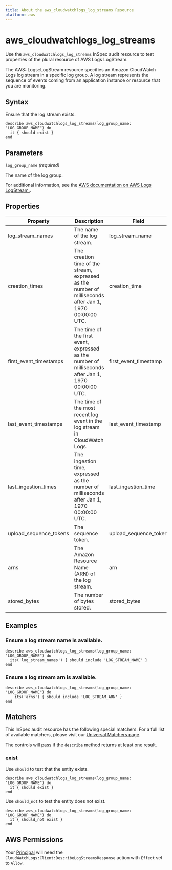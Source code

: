 ```yaml
---
title: About the aws_cloudwatchlogs_log_streams Resource
platform: aws
---
```


# aws_cloudwatchlogs_log_streams

Use the `aws_cloudwatchlogs_log_streams` InSpec audit resource to test properties of the plural resource of AWS Logs LogStream.

The AWS::Logs::LogStream resource specifies an Amazon CloudWatch Logs log stream in a specific log group. A log stream represents the sequence of events coming from an application instance or resource that you are monitoring.

## Syntax

Ensure that the log stream exists.

    describe aws_cloudwatchlogs_log_streams(log_group_name: "LOG_GROUP_NAME") do
      it { should exist }
    end

## Parameters

`log_group_name` _(required)_

The name of the log group.

For additional information, see the [AWS documentation on AWS Logs LogStream.](https://docs.aws.amazon.com/AWSCloudFormation/latest/UserGuide/aws-resource-logs-logstream.html).

## Properties

| Property | Description | Field | 
| --- | --- | --- |
| log_stream_names | The name of the log stream. | log_stream_name |
| creation_times | The creation time of the stream, expressed as the number of milliseconds after Jan 1, 1970 00:00:00 UTC. | creation_time |
| first_event_timestamps | The time of the first event, expressed as the number of milliseconds after Jan 1, 1970 00:00:00 UTC. | first_event_timestamp |
| last_event_timestamps | The time of the most recent log event in the log stream in CloudWatch Logs. | last_event_timestamp |
| last_ingestion_times | The ingestion time, expressed as the number of milliseconds after Jan 1, 1970 00:00:00 UTC. | last_ingestion_time |
| upload_sequence_tokens | The sequence token. | upload_sequence_token |
| arns | The Amazon Resource Name (ARN) of the log stream. | arn |
| stored_bytes | The number of bytes stored. | stored_bytes |

## Examples

### Ensure a log stream name is available.
    describe aws_cloudwatchlogs_log_streams(log_group_name: "LOG_GROUP_NAME") do
      its('log_stream_names') { should include 'LOG_STREAM_NAME' }
    end

### Ensure a log stream arn is available.
    describe aws_cloudwatchlogs_log_streams(log_group_name: "LOG_GROUP_NAME") do
        its('arns') { should include 'LOG_STREAM_ARN' }
    end

## Matchers

This InSpec audit resource has the following special matchers. For a full list of available matchers, please visit our [Universal Matchers page](https://www.inspec.io/docs/reference/matchers/).

The controls will pass if the `describe` method returns at least one result.

### exist

Use `should` to test that the entity exists.

    describe aws_cloudwatchlogs_log_streams(log_group_name: "LOG_GROUP_NAME") do
      it { should exist }
    end

Use `should_not` to test the entity does not exist.

    describe aws_cloudwatchlogs_log_streams(log_group_name: "LOG_GROUP_NAME") do
      it { should_not exist }
    end

## AWS Permissions

Your [Principal](https://docs.aws.amazon.com/IAM/latest/UserGuide/intro-structure.html#intro-structure-principal) will need the `CloudWatchLogs:Client:DescribeLogStreamsResponse` action with `Effect` set to `Allow`.